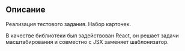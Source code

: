 ## Описание

Реализация тестового задания. Набор карточек.

В качестве библиотеки был задействован React, он решает задачи масштабирования и совместно с JSX заменяет шаблонизатор.